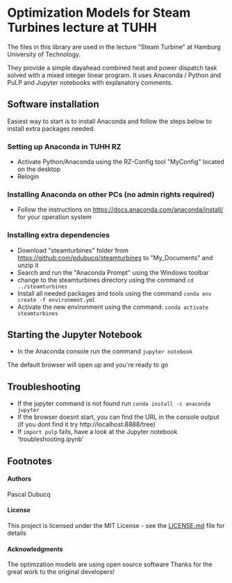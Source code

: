 # Optimization Models for Steam Turbines lecture at TUHH

The files in this library are used in the lecture "Steam Turbine" at Hamburg University of Technology.

They provide a simple dayahead combined heat and power dispatch task solved with a mixed integer linear
program. It uses Anaconda / Python and PuLP and Jupyter notebooks with explanatory comments.

## Software installation

Easiest way to start is to install Anaconda and follow the steps below to install extra packages needed.

### Setting up Anaconda in TUHH RZ

- Activate Python/Anaconda using the RZ-Config tool "MyConfig" located on the desktop
- Relogin

### Installing Anaconda on other PCs (no admin rights required)

- Follow the instructions on https://docs.anaconda.com/anaconda/install/ for your
operation system

### Installing extra dependencies

- Download "steamturbines" folder from
https://github.com/pdubucq/steamturbines to "My_Documents" and unzip it
- Search and run the "Anaconda Prompt" using the Windows toolbar
- change to the steamturbines directory using the command `cd ../steamturbines`
- Install all needed packages and tools using the command `conda env create -f environment.yml`
- Activate the new environment using the command: `conda activate steamturbines`

## Starting the Jupyter Notebook

- In the Anaconda console run the command `jupyter notebook`

The default browser will open up and you're ready to go

## Troubleshooting

- If the jupyter command is not found run `conda install -c anaconda jupyter` 
- If the browser doesnt start, you can find the URL in the console output (if you dont find it try http://localhost:8888/tree)
- If `import pulp` fails, have a look at the Jupyter notebook 'troubleshooting.ipynb'


## Footnotes
#### Authors
Pascal Dubucq
#### License
This project is licensed under the MIT License - see the [LICENSE.md](LICENSE.md) file for details
#### Acknowledgments
The optimzation models are using open source software Thanks for the great work to the original developers!
